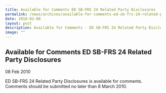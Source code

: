 ```yaml
---
title: Available for Comments ED SB-FRS 24 Related Party Disclosures
permalink: /news/archives/available-for-comments-ed-sb-frs-24-related-party-disclosures/
date: 2010-02-08
layout: post
description: Available for Comments - ED SB-FRS 24 Related Party Disclosures
image: ""
---
```

Available for Comments ED SB-FRS 24 Related Party Disclosures
---------------------------------------------------------------

08 Feb 2010

ED SB-FRS 24 Related Party Disclosures is available for comments. Comments should be submitted no later than 8 March 2010.